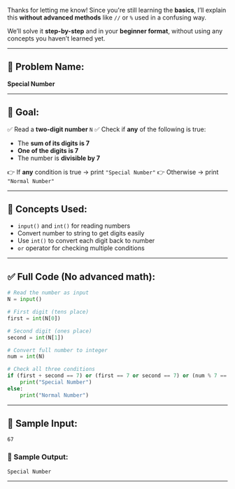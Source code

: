 Thanks for letting me know! Since you're still learning the **basics**, I’ll explain this **without advanced methods** like `//` or `%` used in a confusing way.

We’ll solve it **step-by-step** and in your **beginner format**, without using any concepts you haven’t learned yet.

---

## 🧩 **Problem Name:**

**Special Number**

---

## 🎯 **Goal:**

✅ Read a **two-digit number** `N`
✅ Check if **any** of the following is true:

- The **sum of its digits is 7**
- **One of the digits is 7**
- The number is **divisible by 7**

👉 If **any** condition is true → print `"Special Number"`
👉 Otherwise → print `"Normal Number"`

---

## 🧠 **Concepts Used:**

- `input()` and `int()` for reading numbers
- Convert number to string to get digits easily
- Use `int()` to convert each digit back to number
- `or` operator for checking multiple conditions

---

## ✅ Full Code (No advanced math):

```python
# Read the number as input
N = input()

# First digit (tens place)
first = int(N[0])

# Second digit (ones place)
second = int(N[1])

# Convert full number to integer
num = int(N)

# Check all three conditions
if (first + second == 7) or (first == 7 or second == 7) or (num % 7 == 0):
    print("Special Number")
else:
    print("Normal Number")
```

---

## 🧪 Sample Input:

```
67
```

### 🧾 Sample Output:

```
Special Number
```

---
